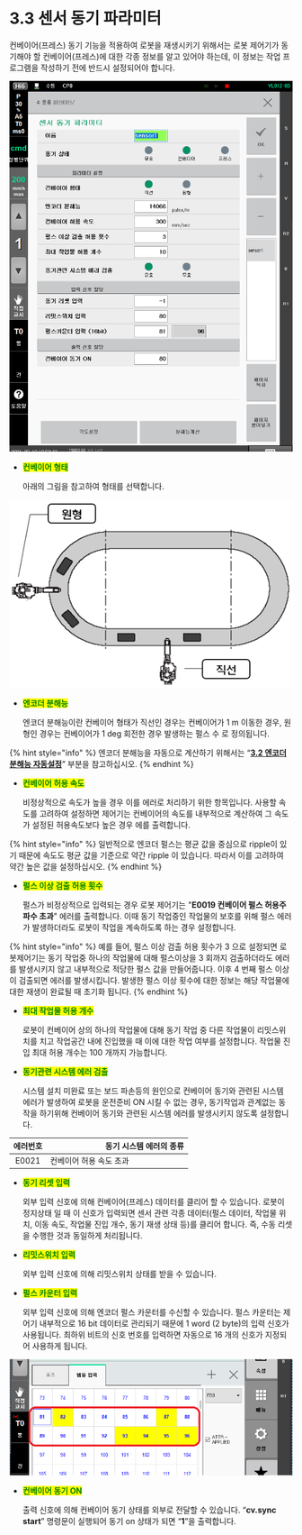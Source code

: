 ﻿# 3.3 센서 동기 파라미터

컨베이어(프레스) 동기 기능을 적용하여 로봇을 재생시키기 위해서는 로봇 제어기가 동기해야 할 컨베이어(프레스)에 대한 각종 정보를 알고 있어야 하는데, 이 정보는 작업 프로그램을 작성하기 전에 반드시 설정되어야 합니다.

![](../_assets/image30.png)

*   <mark style="color:green;">**컨베이어 형태**</mark>

    아래의 그림을 참고하여 형태를 선택합니다.

![](../_assets/image31.png)

*   <mark style="color:green;">**엔코더 분해능**</mark>

    엔코더 분해능이란 컨베이어 형태가 직선인 경우는 컨베이어가 1 m 이동한 경우, 원형인 경우는 컨베이어가 1 deg 회전한 경우 발생하는 펄스 수 로 정의됩니다.

{% hint style="info" %}
엔코더 분해능을 자동으로 계산하기 위해서는 “[**3.2 엔코더 분해능 자동설정**](3-2-encoder-resolution-auto-set.md)” 부분을 참고하십시오.
{% endhint %}

*   <mark style="color:green;">**컨베이어 허용 속도**</mark>

    비정상적으로 속도가 높을 경우 이를 에러로 처리하기 위한 항목입니다. 사용할 속도를 고려하여 설정하면 제어기는 컨베이어의 속도를 내부적으로 계산하여 그 속도가 설정된 허용속도보다 높은 경우 에를 출력합니다.

{% hint style="info" %}
일반적으로 엔코더 펄스는 평균 값을 중심으로 ripple이 있기 때문에 속도도 평균 값을 기준으로 약간 ripple 이 있습니다. 따라서 이를 고려하여 약간 높은 값을 설정하십시오.
{% endhint %}

*   <mark style="color:green;">**펄스 이상 검출 허용 횟수**</mark>

    펄스가 비정상적으로 입력되는 경우 로봇 제어기는 "**E0019 컨베이어 펄스 허용주파수 초과**" 에러를 출력합니다. 이때 동기 작업중인 작업물의 보호를 위해 펄스 에러가 발생하더라도 로봇이 작업을 계속하도록 하는 경우 설정합니다.

{% hint style="info" %}
예를 들어, 펄스 이상 검출 허용 횟수가 3 으로 설정되면 로봇제어기는 동기 작업중 하나의 작업물에 대해 펄스이상을 3 회까지 검출하더라도 에러를 발생시키지 않고 내부적으로 적당한 펄스 값을 만들어줍니다. 이후 4 번째 펄스 이상이 검출되면 에러를 발생시킵니다. 발생한 펄스 이상 횟수에 대한 정보는 해당 작업물에 대한 재생이 완료될  때 초기화 됩니다.
{% endhint %}

*   <mark style="color:green;">**최대 작업물 허용 개수**</mark>

    로봇이 컨베이어 상의 하나의 작업물에 대해 동기 작업 중 다른 작업물이 리밋스위치를 치고 작업공간 내에 진입했을 때 이에 대한 작업 여부를 설정합니다. 작업물 진입 최대 허용 개수는 100 개까지 가능합니다.


*   <mark style="color:green;">**동기관련 시스템 에러 검출**</mark>

    시스템 설치 미완료 또는 보드 파손등의 원인으로 컨베이어 동기와 관련된 시스템 에러가 발생하여 로봇을 운전준비 ON 시킬 수 없는 경우, 동기작업과 관계없는 동작을 하기위해 컨베이어 동기와 관련된 시스템 에러를 발생시키지 않도록 설정합니다.

| **에러번호** | 　　　　　　　**동기 시스템 에러의 종류** |
| :------: | ------------------------ |
|   E0021  | 컨베이어 허용 속도 초과            |

*   <mark style="color:green;">**동기 리셋 입력**</mark>

    외부 입력 신호에 의해 컨베이어(프레스) 데이터를 클리어 할 수 있습니다. 로봇이 정지상태 일 때 이 신호가 입력되면 센서 관련 각종 데이터(펄스 데이터, 작업물 위치, 이동 속도, 작업물 진입 개수, 동기 재생 상태 등)를 클리어 합니다. 즉, 수동 리셋을 수행한 것과 동일하게 처리됩니다.


*   <mark style="color:green;">**리밋스위치 입력**</mark>

    외부 입력 신호에 의해 리밋스위치 상태를 받을 수 있습니다.


*   <mark style="color:green;">**펄스 카운터 입력**</mark>

    외부 입력 신호에 의해 엔코더 펄스 카운터를 수신할 수 있습니다. 펄스 카운터는 제어기 내부적으로 16 bit 데이터로 관리되기 때문에 1 word (2 byte)의 입력 신호가 사용됩니다. 최하위 비트의 신호 번호를 입력하면 자동으로 16 개의 신호가 지정되어 사용하게 됩니다.

![](../_assets/image32.png)

*   <mark style="color:green;">**컨베이어 동기 ON**</mark>

    출력 신호에 의해 컨베이어 동기 상태를 외부로 전달할 수 있습니다. “**cv.sync start**” 명령문이 실행되어 동기 on 상태가 되면 “**1**”을 출력합니다.
